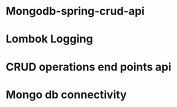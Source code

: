 # Mongodb-spring-crud-api

# Lombok Logging
# CRUD operations end points api
# Mongo db connectivity 
